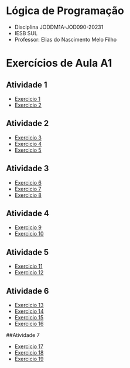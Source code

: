 # Lógica de Programação
* Disciplina JODDM1A-JOD090-20231
* IESB SUL
* Professor: Elias do Nascimento Melo Filho

# Exercícios de Aula A1

## Atividade 1
* [Exercicio 1](Exercicio1)
* [Exercicio 2](Exercicio2)

## Atividade 2
* [Exercicio 3](Exercicio%203)
* [Exercicio 4](Exercicio%204)
* [Exercicio 5](Exercicio%205)

## Atividade 3
* [Exercicio 6](Exercicio6)
* [Exercicio 7](Exercicio7)
* [Exercicio 8](Exercicio%208)

## Atividade 4
* [Exercicio 9](Exercicio%209)
* [Exercicio 10](Exercicio%2010)

## Atividade 5
* [Exercicio 11](Exercicio%2011)
* [Exercicio 12](Exercicio%2012)

## Atividade 6
* [Exercicio 13](Exercicio%2013)
* [Exercicio 14](Exercicio%2014)
* [Exercicio 15](Exercicio%2015)
* [Exercicio 16](Exercicio%2016)

##Atividade 7
* [Exercicio 17](Exercicio%2017)
* [Exercicio 18](Exercicio%2018)
* [Exercicio 19](Exercicio%2019)

